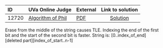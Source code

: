 | ID | UVa Online Judge | External | Link to solution |
|:---|:---|:---|:---:|
| 12720 | [Algorithm of Phil](https://onlinejudge.org/index.php?option=com_onlinejudge&Itemid=8&category=823&page=show_problem&problem=4572) | [PDF](https://onlinejudge.org/external/127/12720.pdf) | [Solution](https://github.com/versenyi98/uva-solutions/tree/main/solutions/12720%20-%20Algorithm%20of%20Phil)|
Erase from the middle of the string causes TLE. Indexing the end of the first bit and the start of the second bit is faster. String is: [0..index_of_end][deleted part][index_of_start..n-1]
